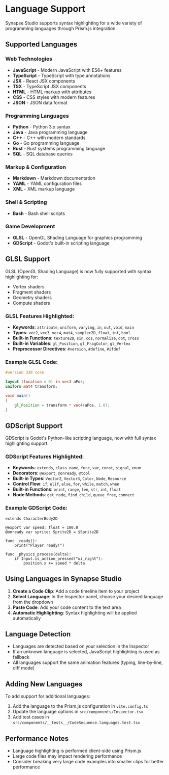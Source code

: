 # Language Support

Synapse Studio supports syntax highlighting for a wide variety of programming languages through Prism.js integration.

## Supported Languages

### Web Technologies

- **JavaScript** - Modern JavaScript with ES6+ features
- **TypeScript** - TypeScript with type annotations
- **JSX** - React JSX components
- **TSX** - TypeScript JSX components
- **HTML** - HTML markup with attributes
- **CSS** - CSS styles with modern features
- **JSON** - JSON data format

### Programming Languages

- **Python** - Python 3.x syntax
- **Java** - Java programming language
- **C++** - C++ with modern standards
- **Go** - Go programming language
- **Rust** - Rust systems programming language
- **SQL** - SQL database queries

### Markup & Configuration

- **Markdown** - Markdown documentation
- **YAML** - YAML configuration files
- **XML** - XML markup language

### Shell & Scripting

- **Bash** - Bash shell scripts

### Game Development

- **GLSL** - OpenGL Shading Language for graphics programming
- **GDScript** - Godot's built-in scripting language

## GLSL Support

GLSL (OpenGL Shading Language) is now fully supported with syntax highlighting for:

- Vertex shaders
- Fragment shaders
- Geometry shaders
- Compute shaders

### GLSL Features Highlighted:

- **Keywords**: `attribute`, `uniform`, `varying`, `in`, `out`, `void`, `main`
- **Types**: `vec2`, `vec3`, `vec4`, `mat4`, `sampler2D`, `float`, `int`, `bool`
- **Built-in Functions**: `texture2D`, `sin`, `cos`, `normalize`, `dot`, `cross`
- **Built-in Variables**: `gl_Position`, `gl_FragColor`, `gl_Vertex`
- **Preprocessor Directives**: `#version`, `#define`, `#ifdef`

### Example GLSL Code:

```glsl
#version 330 core

layout (location = 0) in vec3 aPos;
uniform mat4 transform;

void main()
{
    gl_Position = transform * vec4(aPos, 1.0);
}
```

## GDScript Support

GDScript is Godot's Python-like scripting language, now with full syntax highlighting support.

### GDScript Features Highlighted:

- **Keywords**: `extends`, `class_name`, `func`, `var`, `const`, `signal`, `enum`
- **Decorators**: `@export`, `@onready`, `@tool`
- **Built-in Types**: `Vector2`, `Vector3`, `Color`, `Node`, `Resource`
- **Control Flow**: `if`, `elif`, `else`, `for`, `while`, `match`, `when`
- **Built-in Functions**: `print`, `range`, `len`, `str`, `int`, `float`
- **Node Methods**: `get_node`, `find_child`, `queue_free`, `connect`

### Example GDScript Code:

```gdscript
extends CharacterBody2D

@export var speed: float = 100.0
@onready var sprite: Sprite2D = $Sprite2D

func _ready():
    print("Player ready!")

func _physics_process(delta):
    if Input.is_action_pressed("ui_right"):
        position.x += speed * delta
```

## Using Languages in Synapse Studio

1. **Create a Code Clip**: Add a code timeline item to your project
2. **Select Language**: In the Inspector panel, choose your desired language from the dropdown
3. **Paste Code**: Add your code content to the text area
4. **Automatic Highlighting**: Syntax highlighting will be applied automatically

## Language Detection

- Languages are detected based on your selection in the Inspector
- If an unknown language is selected, JavaScript highlighting is used as fallback
- All languages support the same animation features (typing, line-by-line, diff mode)

## Adding New Languages

To add support for additional languages:

1. Add the language to the Prism.js configuration in `vite.config.ts`
2. Update the language options in `src/components/Inspector.tsx`
3. Add test cases in `src/components/__tests__/CodeSequence.languages.test.tsx`

## Performance Notes

- Language highlighting is performed client-side using Prism.js
- Large code files may impact rendering performance
- Consider breaking very large code examples into smaller clips for better performance
